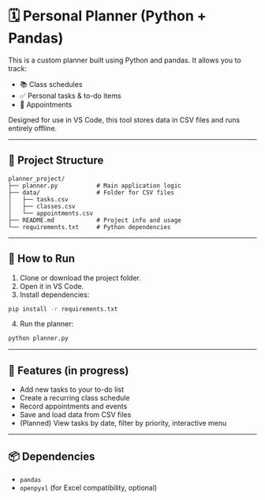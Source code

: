 # 🗓️ Personal Planner (Python + Pandas)

This is a custom planner built using Python and pandas. It allows you to track:
- 📚 Class schedules
- ✅ Personal tasks & to-do items
- 📆 Appointments

Designed for use in VS Code, this tool stores data in CSV files and runs entirely offline.

---

## 📁 Project Structure

```
planner_project/
├── planner.py           # Main application logic
├── data/                # Folder for CSV files
│   ├── tasks.csv
│   ├── classes.csv
│   └── appointments.csv
├── README.md            # Project info and usage
└── requirements.txt     # Python dependencies
```

---

## 🚀 How to Run

1. Clone or download the project folder.
2. Open it in VS Code.
3. Install dependencies:

```bash
pip install -r requirements.txt
```

4. Run the planner:

```bash
python planner.py
```

---

## 🔧 Features (in progress)

- Add new tasks to your to-do list
- Create a recurring class schedule
- Record appointments and events
- Save and load data from CSV files
- (Planned) View tasks by date, filter by priority, interactive menu

---

## 📦 Dependencies

- `pandas`
- `openpyxl` (for Excel compatibility, optional)
